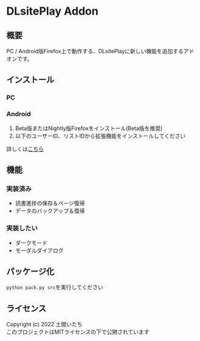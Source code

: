 # DLsitePlay Addon
## 概要
PC / Android版Firefox上で動作する、DLsitePlayに新しい機能を追加するアドオンです。

## インストール
### PC
### Android
1. Beta版またはNightly版Firefoxをインストール(Beta版を推奨)
2. 以下のユーザーID、リストIDから拡張機能をインストールしてください  

詳しくは[こちら]()

## 機能
### 実装済み
- 読書進捗の保存＆ページ復帰
- データのバックアップ＆復帰

### 実装したい
- ダークモード
- モーダルダイアログ

## パッケージ化
``` python pack.py src ```を実行してください

## ライセンス
Copyright (c) 2022 土間いたち  
このプロジェクトはMITライセンスの下で公開されています